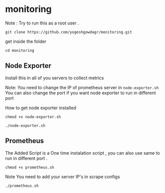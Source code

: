 # monitoring

Note : Try to run this as a root user .

```
git clone https://github.com/yogeshgowdagr/monitoring.git

```
get inside the folder 
```
cd monitoring
```
## Node Exporter 

Install this in all of you servers to collect metrics

Note: You need to change the IP of prometheus server in `node-exporter.sh`
You can also change the port if you want node exporter to run in different port 

How to get node exporter installed 
```
chmod +x node-exporter.sh
```
```
./node-exporter.sh
```

## Prometheus

The Added Script is a One time instalation script , you can also use same to run in different port .
```
chmod +x prometheus.sh
```
Note You need to add your server IP's in scrape configs 
```
./prometheus.sh
```
